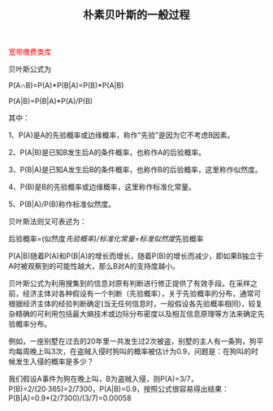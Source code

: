          
<h2 align="center">朴素贝叶斯的一般过程</h2></br>

<font color="red">宽带缴费类库</font></br>

贝叶斯公式为

P(A∩B)=P(A)*P(B|A)=P(B)*P(A|B)

P(A|B)=P(B|A)*P(A)/P(B)

其中：

1、P(A)是A的先验概率或边缘概率，称作"先验"是因为它不考虑B因素。

2、P(A|B)是已知B发生后A的条件概率，也称作A的后验概率。

3、P(B|A)是已知A发生后B的条件概率，也称作B的后验概率，这里称作似然度。

4、P(B)是B的先验概率或边缘概率，这里称作标准化常量。

5、P(B|A)/P(B)称作标准似然度。

贝叶斯法则又可表述为：

后验概率=(似然度*先验概率)/标准化常量=标准似然度*先验概率

P(A|B)随着P(A)和P(B|A)的增长而增长，随着P(B)的增长而减少，即如果B独立于A时被观察到的可能性越大，那么B对A的支持度越小。

贝叶斯公式为利用搜集到的信息对原有判断进行修正提供了有效手段。在采样之前，经济主体对各种假设有一个判断（先验概率），关于先验概率的分布，通常可根据经济主体的经验判断确定(当无任何信息时，一般假设各先验概率相同)，较复杂精确的可利用包括最大熵技术或边际分布密度以及相互信息原理等方法来确定先验概率分布。

例如，一座别墅在过去的20年里一共发生过2次被盗，别墅的主人有一条狗，狗平均每周晚上叫3次，在盗贼入侵时狗叫的概率被估计为0.9，问题是：在狗叫的时候发生入侵的概率是多少？

我们假设A事件为狗在晚上叫，B为盗贼入侵，则P(A)=3/7，P(B)=2/(20·365)=2/7300，P(A|B)=0.9，按照公式很容易得出结果：P(B|A)=0.9*(2/7300)/(3/7)=0.00058

